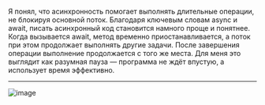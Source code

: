 Я понял, что асинхронность помогает выполнять длительные операции, не блокируя основной поток. Благодаря ключевым словам async и await, писать асинхронный код становится намного проще и понятнее. Когда вызывается await, метод временно приостанавливается, а поток при этом продолжает выполнять другие задачи. После завершения операции выполнение продолжается с того же места. Для меня это выглядит как разумная пауза — программа не ждёт впустую, а использует время эффективно.

---

![image](https://github.com/user-attachments/assets/566ef42d-75c7-4ac6-b025-83813d2cbbc1)
